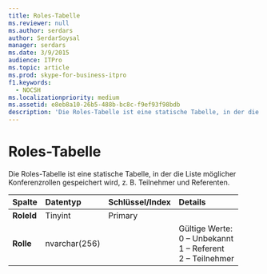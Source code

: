 ```yaml
---
title: Roles-Tabelle
ms.reviewer: null
ms.author: serdars
author: SerdarSoysal
manager: serdars
ms.date: 3/9/2015
audience: ITPro
ms.topic: article
ms.prod: skype-for-business-itpro
f1.keywords:
  - NOCSH
ms.localizationpriority: medium
ms.assetid: e8eb8a10-26b5-488b-bc8c-f9ef93f98bdb
description: 'Die Roles-Tabelle ist eine statische Tabelle, in der die Liste möglicher Konferenzrollen gespeichert wird, z. B. Teilnehmer und Referenten.'
---
```


# <a name="roles-table"></a>Roles-Tabelle
 
Die Roles-Tabelle ist eine statische Tabelle, in der die Liste möglicher Konferenzrollen gespeichert wird, z. B. Teilnehmer und Referenten.
  
|**Spalte**|**Datentyp**|**Schlüssel/Index**|**Details**|
|:-----|:-----|:-----|:-----|
|**RoleId** <br/> |Tinyint  <br/> |Primary  <br/> ||
|**Rolle** <br/> |nvarchar(256)  <br/> || Gültige Werte: <br/>  0 – Unbekannt <br/>  1 – Referent <br/>  2 – Teilnehmer <br/> |
   

